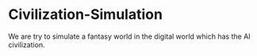 # Civilization-Simulation
We are try to simulate a fantasy world in the digital world which has the AI civilization. 
